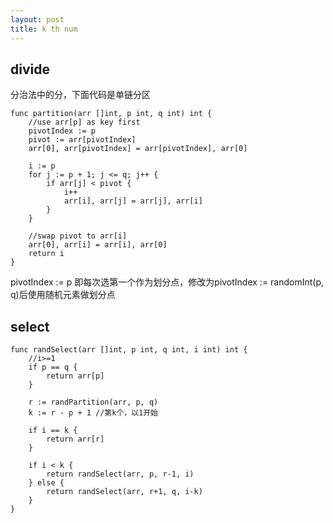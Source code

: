 ```yaml
---
layout: post
title: k th num
---
```



## divide ##

分治法中的分，下面代码是单链分区

```golang
func partition(arr []int, p int, q int) int {
	//use arr[p] as key first
	pivotIndex := p
	pivot := arr[pivotIndex]
	arr[0], arr[pivotIndex] = arr[pivotIndex], arr[0]

	i := p
	for j := p + 1; j <= q; j++ {
		if arr[j] < pivot {
			i++
			arr[i], arr[j] = arr[j], arr[i]
		}
	}

	//swap pivot to arr[i]
	arr[0], arr[i] = arr[i], arr[0]
	return i
}
```

pivotIndex := p 即每次选第一个作为划分点，修改为pivotIndex := randomInt(p, q)后使用随机元素做划分点


## select ##

```golang
func randSelect(arr []int, p int, q int, i int) int {
	//i>=1
	if p == q {
		return arr[p]
	}

	r := randPartition(arr, p, q)
	k := r - p + 1 //第k个，以1开始

	if i == k {
		return arr[r]
	}

	if i < k {
		return randSelect(arr, p, r-1, i)
	} else {
		return randSelect(arr, r+1, q, i-k)
	}
}
```
